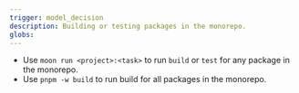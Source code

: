 ```yaml
---
trigger: model_decision
description: Building or testing packages in the monorepo.
globs: 
---
```

- Use `moon run <project>:<task>` to run `build` or `test` for any package in the monorepo.
- Use `pnpm -w build` to run build for all packages in the monorepo.
